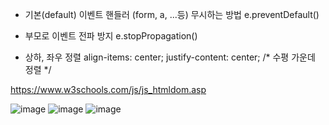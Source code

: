 - 기본(default) 이벤트 핸들러 (form, a, ...등)
  무시하는 방법 e.preventDefault()
- 부모로 이벤트 전파 방지
  e.stopPropagation()

- 상하, 좌우 정렬
  align-items: center; 
  justify-content: center; /* 수평 가운데 정렬 */


https://www.w3schools.com/js/js_htmldom.asp

![image](https://github.com/tnduf6864/TIL/assets/66365553/f3308052-d81d-470e-ba7f-a07608b74200)
![image](https://github.com/tnduf6864/TIL/assets/66365553/8385c61d-b541-4b5a-958f-7ad55a21cb3a)
![image](https://github.com/tnduf6864/TIL/assets/66365553/af4ab6db-65d0-43ce-814b-65a25f5f57d9)
